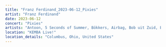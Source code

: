 ```yaml
---
title: "Franz Ferdinand_2023-06-12_Pixies"
artist: "Franz Ferdinand"
date: 2023-06-12
concert: "Pixies"
artists: "Antoon, 5 Seconds of Summer, Bökkers, Airbag, Bob uit Zuid, Bully, Coach Party, Blaas of Glory, Carlos Sadness, Claude, Carolina Durante, Aczino, Pixies, Franz Ferdinand, Dorian"
location: "KEMBA Live!"
location_details: "Columbus, Ohio, United States"
---
```

